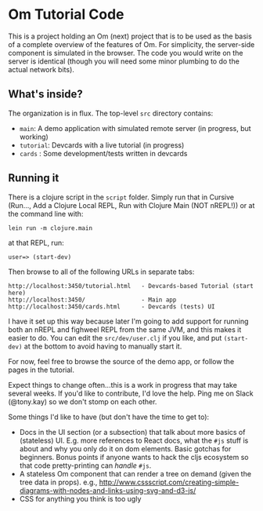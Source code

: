 # Om Tutorial Code

This is a project holding an Om (next) project that is to be used
as the basis of a complete overview of the features of Om. For 
simplicity, the server-side component is simulated in the browser. 
The code you would write on the server is identical (though you 
will need some minor plumbing to do the actual network bits).

## What's inside?

The organization is in flux. The top-level `src` directory contains:

- `main`: A demo application with simulated remote server (in progress, but working)
- `tutorial`: Devcards with a live tutorial (in progress)
- `cards` : Some development/tests written in devcards

## Running it

There is a clojure script in the `script` folder. Simply run that in Cursive (Run..., Add a Clojure Local REPL, Run with Clojure Main (NOT nREPL!))
or at the command line with:

```
lein run -m clojure.main
```

at that REPL, run:

```
user=> (start-dev)
```

Then browse to all of the following URLs in separate tabs:

```
http://localhost:3450/tutorial.html   - Devcards-based Tutorial (start here)
http://localhost:3450/                - Main app
http://localhost:3450/cards.html      - Devcards (tests) UI
```

I have it set up this way because later I'm going to add support for running both an nREPL and fighweel REPL
from the same JVM, and this makes it easier to do. You can edit the `src/dev/user.clj` if you like, and put
`(start-dev)` at the bottom to avoid having to manually start it.

For now, feel free to browse the source of the demo app, or follow the pages in the tutorial.

Expect things to change often...this is a work in progress that may take several weeks. If you'd like
to contribute, I'd love the help. Ping me on Slack (@tony.kay) so we don't stomp on each other.

Some things I'd like to have (but don't have the time to get to):

- Docs in the UI section (or a subsection) that talk about more basics of (stateless) UI. E.g. more references
to React docs, what the `#js` stuff is about and why you only do it on dom elements. Basic gotchas for 
beginners. Bonus points if anyone wants to hack the cljs ecosystem so that code pretty-printing can _handle_
`#js`.
- A stateless Om component that can render a tree on demand (given the tree data in props).
  e.g.,  http://www.cssscript.com/creating-simple-diagrams-with-nodes-and-links-using-svg-and-d3-js/
- CSS for anything you think is too ugly

